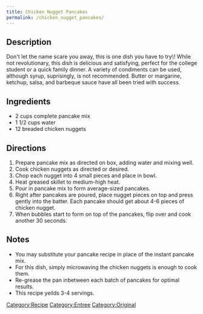 ```yaml
---
title: Chicken Nugget Pancakes
permalink: /chicken_nugget_pancakes/
---
```


Description
-----------

Don't let the name scare you away, this is one dish you have to try\\! While not revolutionary, this dish is delicious and satisfying, perfect for the college student or a quick family dinner. A variety of condiments can be used, although syrup, suprisingly, is not recommended. Butter or margarine, ketchup, salsa, and barbeque sauce have all been tried with success.

Ingredients
-----------

-   2 cups complete pancake mix
-   1 1/2 cups water
-   12 breaded chicken nuggets

Directions
----------

1.  Prepare pancake mix as directed on box, adding water and mixing well.
2.  Cook chicken nuggets as directed or desired.
3.  Chop each nugget into 4 small pieces and place in bowl.
4.  Heat greased skillet to medium-high heat.
5.  Pour in pancake mix to form average-sized pancakes.
6.  Right after pancakes are poured, place nugget pieces on top and press gently into the batter. Each pancake should get about 4-6 pieces of chicken nugget.
7.  When bubbles start to form on top of the pancakes, flip over and cook another 30 seconds.

Notes
-----

-   You may substitute your pancake recipe in place of the instant pancake mix.
-   For this dish, simply microwaving the chicken nuggets is enough to cook them.
-   Re-grease the pan inbetween each batch of pancakes for optimal results.
-   This recipe yeilds 3-4 servings.

[Category:Recipe](/Category:Recipe "wikilink") [Category:Entree](/Category:Entree "wikilink") [Category:Original](/Category:Original "wikilink")